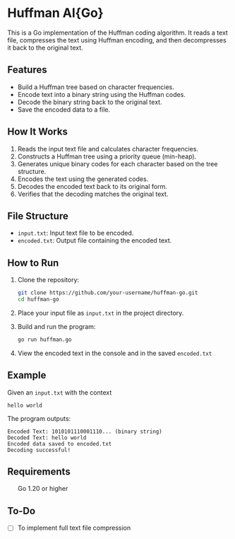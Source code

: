 # Huffman Al{Go}

This is a Go implementation of the Huffman coding algorithm. It reads a text file, compresses the text using Huffman encoding, and then decompresses it back to the original text.

## Features
- Build a Huffman tree based on character frequencies.
- Encode text into a binary string using the Huffman codes.
- Decode the binary string back to the original text.
- Save the encoded data to a file.

## How It Works
1. Reads the input text file and calculates character frequencies.
2. Constructs a Huffman tree using a priority queue (min-heap).
3. Generates unique binary codes for each character based on the tree structure.
4. Encodes the text using the generated codes.
5. Decodes the encoded text back to its original form.
6. Verifies that the decoding matches the original text.

## File Structure
- `input.txt`: Input text file to be encoded.
- `encoded.txt`: Output file containing the encoded text.

## How to Run
1. Clone the repository:
   ```bash
   git clone https://github.com/your-username/huffman-go.git
   cd huffman-go
   ```

2. Place your input file as `input.txt` in the project directory.

3. Build and run the program:
   ```bash
   go run huffman.go
   ```

4. View the encoded text in the console and in the saved `encoded.txt`

## Example 
Given an `input.txt` with the context
```text
hello world
```

The program outputs:
```text
Encoded Text: 1010101110001110... (binary string)
Decoded Text: hello world
Encoded data saved to encoded.txt
Decoding successful!
```

## Requirements
<ul> Go 1.20 or higher </ul>

## To-Do
- [ ] To implement full text file compression 